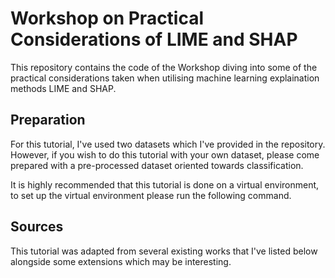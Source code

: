 # Workshop on Practical Considerations of LIME and SHAP

This repository contains the code of the Workshop diving into some of the practical considerations taken when utilising machine learning explaination methods LIME and SHAP.

## Preparation

For this tutorial, I've used two datasets which I've provided in the repository. However, if you wish to do this tutorial with your own dataset, please come prepared with a pre-processed dataset oriented towards classification. 

It is highly recommended that this tutorial is done on a virtual environment, to set up the virtual environment please run the following command. 



## Sources

This tutorial was adapted from several existing works that I've listed below alongside some extensions which may be interesting.

